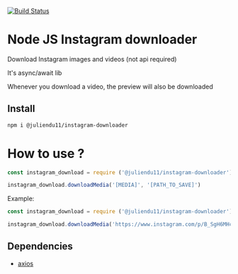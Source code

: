 [![Build Status](https://travis-ci.org/juliendu11/Instagram-Downloader.svg?branch=master)](https://travis-ci.org/juliendu11/Instagram-Downloader)

# Node JS Instagram downloader

Download Instagram images and videos (not api required)

It's async/await lib

Whenever you download a video, the preview will also be downloaded

## Install

```bash
npm i @juliendu11/instagram-downloader
```

# How to use ?

````javascript
const instagram_download = require ('@juliendu11/instagram-downloader')

instagram_download.downloadMedia('[MEDIA]', '[PATH_TO_SAVE]')
````

Example:


````javascript
const instagram_download = require ('@juliendu11/instagram-downloader')

instagram_download.downloadMedia('https://www.instagram.com/p/B_SgH6MHc2s/', './images')
````

## Dependencies

- [axios](https://www.npmjs.com/package/axios)
